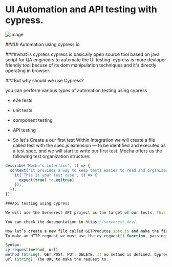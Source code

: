 

# UI Automation and API testing with cypress.
![image](https://user-images.githubusercontent.com/59276457/138414411-1c077f7a-faec-4797-a1b2-fa5ff49250fd.png)




###UI Automation using cypress.io

####what is cypress
cypress is basically open source tool based on java script for QA engineers to automate the UI testing. cypress is more devloper friendly tool becuse of its dom manipulation techniques and it's directly operating in browser.


###But why should we use Cypress?

you can perform various types of automation testing using cypress

- e2e tests
- unit tests
- component testing
- API testing

- So let's Create a our first test
Within Integration we will create a file called test with the spec.js extension — to be identified and executed as a test spec, and we will start to write our first test.
Mocha offers us the following test organization structure:

```javascript
describe('Mocha’s interface', () => {
  context('it provides a way to keep tests easier to read and organized.', () => {
    it('This is your test case', () => {
      expect(true).to.eq(true)
    });
  });
});

###Api testing using cypress

We will use the Serverest API project as the target of our tests. This API is an awesome project idealized by Paulo Gonçalves, and mantained by the brazilian opensource community, which allows us to test the most used HTTP methods.

You can check the documentation in https://serverest.dev/.

Now let’s create a new file called GETProdutos.spec.js and make the first call to the target API, using the GET verb in the /produtos route, in order to get a list of products.
To make an HTTP request we must use the cy.request() function, passing the method and url parameters:

Syntax:
cy.request(method, url)
method (String): GET,POST, PUT, DELETE. If no method is defined, Cypress uses the GET method by default.
url (String): The URL to make the request to.
